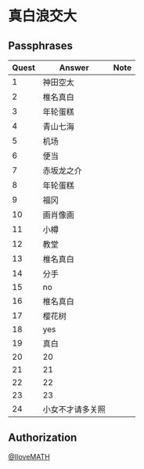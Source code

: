#	真白浪交大

##	Passphrases

|Quest|Answer|Note|
|-----|------|----|
| 1 | 神田空太 | |
| 2 | 椎名真白 | |
| 3 | 年轮蛋糕 | |
| 4 | 青山七海 | |
| 5 | 机场    | |
| 6 | 便当    | |
| 7 |赤坂龙之介| |
| 8 | 年轮蛋糕 | |
| 9 | 福冈    | |
|10 | 画肖像画 | |
|11 | 小樽    | |
|12 | 教堂    | |
|13 | 椎名真白 | |
|14 | 分手    | |
|15 | no     | |
|16 |椎名真白 | |
|17 |樱花树   | |
|18 | yes    | |
|19 | 真白    | |
|20 | 20     | |
|21 | 21     | |
|22 | 22     | |
|23 | 23     | |
|24 |小女不才请多关照 | |

## Authorization

[@IloveMATH](https://github.com/mathlover)
